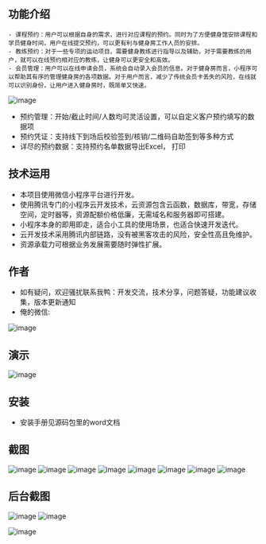 ## 功能介绍 
    - 课程预约：用户可以根据自身的需求，进行对应课程的预约。同时为了方便健身馆安排课程和学员健身时间，用户在线提交预约，可以更有利与健身房工作人员的安排。
    - 教练预约：对于一些专项的运动项目，需要健身教练进行指导以及辅助，对于需要教练的用户，就可以在线预约相对应的教练，让健身可以更安全和高效。
    - 会员管理：用户可以在线申请会员，系统会自动录入会员的信息。对于健身房而言，小程序可以帮助其有序的管理健身房的各项数据。对于用户而言，减少了传统会员卡丢失的风险，在线就可以识别身份，让用户进入健身房时，既简单又快速。
 ![image](https://user-images.githubusercontent.com/113865258/190940603-f47f86cf-d83c-4f85-b67b-d2dfd29a137e.png)


- 预约管理：开始/截止时间/人数均可灵活设置，可以自定义客户预约填写的数据项
- 预约凭证：支持线下到场后校验签到/核销/二维码自助签到等多种方式
- 详尽的预约数据：支持预约名单数据导出Excel，  打印

 

## 技术运用
- 本项目使用微信小程序平台进行开发。
- 使用腾讯专门的小程序云开发技术，云资源包含云函数，数据库，带宽，存储空间，定时器等，资源配额价格低廉，无需域名和服务器即可搭建。
- 小程序本身的即用即走，适合小工具的使用场景，也适合快速开发迭代。
- 云开发技术采用腾讯内部链路，没有被黑客攻击的风险，安全性高且免维护。
- 资源承载力可根据业务发展需要随时弹性扩展。  



## 作者
- 如有疑问，欢迎骚扰联系我鸭：开发交流，技术分享，问题答疑，功能建议收集，版本更新通知
- 俺的微信:

 ![image](https://user-images.githubusercontent.com/113865258/190940612-808581cf-e89b-4aee-ac02-b2851dde39cb.png)




## 演示
 
 ![image](https://user-images.githubusercontent.com/113865258/190940608-82ac8eeb-7b22-476f-a61e-044157cda98e.png)





## 安装

- 安装手册见源码包里的word文档




## 截图
 ![image](https://user-images.githubusercontent.com/113865258/190940622-3a63c9e6-b3c3-4cfa-a762-b09535ece2d0.png)
![image](https://user-images.githubusercontent.com/113865258/190940624-8a1c3b17-e7dd-430b-8073-7b711cdadbb9.png)
![image](https://user-images.githubusercontent.com/113865258/190940631-9bc0285d-cf2c-4616-9175-1d3c8b8f9768.png)
![image](https://user-images.githubusercontent.com/113865258/190940635-bb8928b6-5b91-48ff-95f7-40db27511e60.png)
![image](https://user-images.githubusercontent.com/113865258/190940640-6540fbc1-d892-41ff-af58-a2af1d54e668.png)
![image](https://user-images.githubusercontent.com/113865258/190940645-05d129b5-f6af-4aa3-8a7b-31054392201e.png)
![image](https://user-images.githubusercontent.com/113865258/190940648-d692f59b-e599-4016-b72b-485d88141a13.png)
![image](https://user-images.githubusercontent.com/113865258/190940652-c4bfcd10-3fe4-4a17-a6f1-7a8d3fea3c8f.png)

 
## 后台截图
![image](https://user-images.githubusercontent.com/113865258/190940661-0f3b93fc-3dda-4de8-a48a-f995cb473d3f.png)
 ![image](https://user-images.githubusercontent.com/113865258/190940667-b591de51-7d92-4e36-8038-1cb9207bf1af.png)

![image](https://user-images.githubusercontent.com/113865258/190940674-67385a29-eb43-4ac4-aeac-041d585c378e.png)
